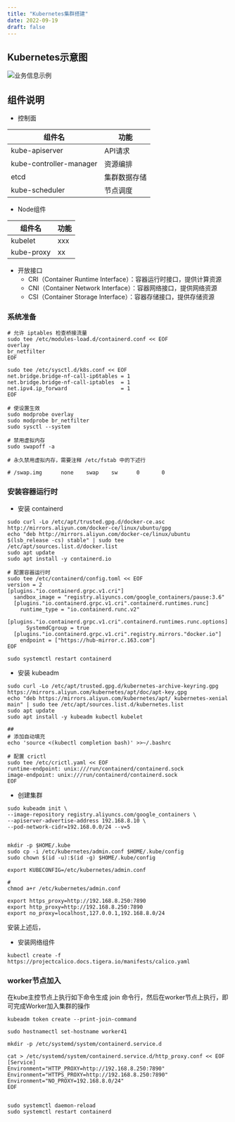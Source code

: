 ```yaml
---
title: "Kubernetes集群搭建"
date: 2022-09-19
draft: false
---
```

## Kubernetes示意图
![业务信息示例](/images/k8s-cluster-setup-ubuntu-20-04-lts-server-1024x608.png)

## 组件说明
- 控制面
  
| 组件名 | 功能 |
| --- | --- |
| kube-apiserver | API请求 |
| kube-controller-manager | 资源编排 |
| etcd | 集群数据存储 |
| kube-scheduler | 节点调度 |

- Node组件

| 组件名 | 功能 |
| --- | --- |
| kubelet  | xxx |
| kube-proxy | xx |

- 开放接口
  - CRI（Container Runtime Interface）：容器运行时接口，提供计算资源
  - CNI（Container Network Interface）：容器网络接口，提供网络资源
  - CSI（Container Storage Interface）：容器存储接口，提供存储资源

### 系统准备
```shell
# 允许 iptables 检查桥接流量
sudo tee /etc/modules-load.d/containerd.conf << EOF
overlay
br_netfilter
EOF

sudo tee /etc/sysctl.d/k8s.conf << EOF
net.bridge.bridge-nf-call-ip6tables = 1
net.bridge.bridge-nf-call-iptables  = 1
net.ipv4.ip_forward                 = 1
EOF

# 使设置生效
sudo modprobe overlay
sudo modprobe br_netfilter
sudo sysctl --system

# 禁用虚拟内存
sudo swapoff -a

# 永久禁用虚拟内存，需要注释 /etc/fstab 中的下述行

# /swap.img      none    swap    sw      0       0
```

### 安装容器运行时

- 安装 containerd
```shell
sudo curl -Lo /etc/apt/trusted.gpg.d/docker-ce.asc http://mirrors.aliyun.com/docker-ce/linux/ubuntu/gpg
echo "deb http://mirrors.aliyun.com/docker-ce/linux/ubuntu $(lsb_release -cs) stable" | sudo tee /etc/apt/sources.list.d/docker.list
sudo apt update
sudo apt install -y containerd.io

# 配置容器运行时
sudo tee /etc/containerd/config.toml << EOF
version = 2
[plugins."io.containerd.grpc.v1.cri"]
  sandbox_image = "registry.aliyuncs.com/google_containers/pause:3.6"
  [plugins."io.containerd.grpc.v1.cri".containerd.runtimes.runc]
    runtime_type = "io.containerd.runc.v2"
    [plugins."io.containerd.grpc.v1.cri".containerd.runtimes.runc.options]
      SystemdCgroup = true
  [plugins."io.containerd.grpc.v1.cri".registry.mirrors."docker.io"]
    endpoint = ["https://hub-mirror.c.163.com"]
EOF

sudo systemctl restart containerd

```

- 安装 kubeadm
```shell
sudo curl -Lo /etc/apt/trusted.gpg.d/kubernetes-archive-keyring.gpg https://mirrors.aliyun.com/kubernetes/apt/doc/apt-key.gpg
echo "deb https://mirrors.aliyun.com/kubernetes/apt/ kubernetes-xenial main" | sudo tee /etc/apt/sources.list.d/kubernetes.list
sudo apt update
sudo apt install -y kubeadm kubectl kubelet

##
# 添加自动填充
echo 'source <(kubectl completion bash)' >>~/.bashrc

# 配置 crictl
sudo tee /etc/crictl.yaml << EOF
runtime-endpoint: unix:///run/containerd/containerd.sock
image-endpoint: unix:///run/containerd/containerd.sock
EOF

```
- 创建集群
```shell
sudo kubeadm init \
--image-repository registry.aliyuncs.com/google_containers \
--apiserver-advertise-address 192.168.8.10 \
--pod-network-cidr=192.168.0.0/24 --v=5


mkdir -p $HOME/.kube
sudo cp -i /etc/kubernetes/admin.conf $HOME/.kube/config
sudo chown $(id -u):$(id -g) $HOME/.kube/config

export KUBECONFIG=/etc/kubernetes/admin.conf

#
chmod a+r /etc/kubernetes/admin.conf

export https_proxy=http://192.168.8.250:7890
export http_proxy=http://192.168.8.250:7890
export no_proxy=localhost,127.0.0.1,192.168.8.0/24

```
安装上述后，

- 安装网络组件
```shell
kubectl create -f https://projectcalico.docs.tigera.io/manifests/calico.yaml

```

### worker节点加入

在kube主控节点上执行如下命令生成 join 命令行，然后在worker节点上执行，即可完成Worker加入集群的操作

```shell
kubeadm token create --print-join-command
```

```shell
sudo hostnamectl set-hostname worker41
```

```shell
mkdir -p /etc/systemd/system/containerd.service.d

cat > /etc/systemd/system/containerd.service.d/http_proxy.conf << EOF
[Service]
Environment="HTTP_PROXY=http://192.168.8.250:7890"
Environment="HTTPS_PROXY=http://192.168.8.250:7890"
Environment="NO_PROXY=192.168.8.0/24"
EOF


sudo systemctl daemon-reload
sudo systemctl restart containerd

```